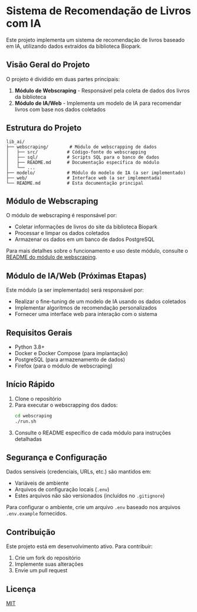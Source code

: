 # Sistema de Recomendação de Livros com IA

Este projeto implementa um sistema de recomendação de livros baseado em IA, utilizando dados extraídos da biblioteca Biopark.

## Visão Geral do Projeto

O projeto é dividido em duas partes principais:

1. **Módulo de Webscraping** - Responsável pela coleta de dados dos livros da biblioteca
2. **Módulo de IA/Web** - Implementa um modelo de IA para recomendar livros com base nos dados coletados

## Estrutura do Projeto

```
lib_ai/
├── webscraping/        # Módulo de webscrapping de dados
│   ├── src/           # Código-fonte do webscrapping
│   ├── sql/           # Scripts SQL para o banco de dados
│   ├── README.md      # Documentação específica do módulo
│   └── ...
├── modelo/            # Módulo do modelo de IA (a ser implementado)
├── web/               # Interface web (a ser implementada)
└── README.md          # Esta documentação principal
```

## Módulo de Webscraping

O módulo de webscraping é responsável por:

- Coletar informações de livros do site da biblioteca Biopark
- Processar e limpar os dados coletados
- Armazenar os dados em um banco de dados PostgreSQL

Para mais detalhes sobre o funcionamento e uso deste módulo, consulte o [README do módulo de webscraping](webscraping/README.md).

## Módulo de IA/Web (Próximas Etapas)

Este módulo (a ser implementado) será responsável por:

- Realizar o fine-tuning de um modelo de IA usando os dados coletados
- Implementar algoritmos de recomendação personalizados
- Fornecer uma interface web para interação com o sistema

## Requisitos Gerais

- Python 3.8+
- Docker e Docker Compose (para implantação)
- PostgreSQL (para armazenamento de dados)
- Firefox (para o módulo de webscraping)

## Início Rápido

1. Clone o repositório
2. Para executar o webscrapping dos dados:
   ```bash
   cd webscraping
   ./run.sh
   ```
3. Consulte o README específico de cada módulo para instruções detalhadas

## Segurança e Configuração

Dados sensíveis (credenciais, URLs, etc.) são mantidos em:
- Variáveis de ambiente
- Arquivos de configuração locais (`.env`)
- Estes arquivos não são versionados (incluídos no `.gitignore`)

Para configurar o ambiente, crie um arquivo `.env` baseado nos arquivos `.env.example` fornecidos.

## Contribuição

Este projeto está em desenvolvimento ativo. Para contribuir:
1. Crie um fork do repositório
2. Implemente suas alterações
3. Envie um pull request

## Licença

[MIT](LICENSE)

